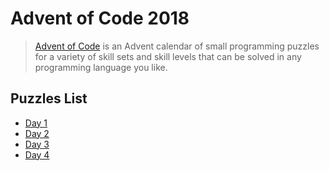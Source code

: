 # Advent of Code 2018

> [Advent of Code](https://adventofcode.com/2018/) is an Advent calendar of small
> programming puzzles for a variety of skill sets and skill levels that can be solved
> in any programming language you like.

## Puzzles List

*  [Day 1](1/README.md)
*  [Day 2](2/README.md)
*  [Day 3](3/README.md)
*  [Day 4](4/README.md)

